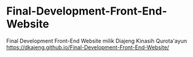 # Final-Development-Front-End-Website
Final Development Front-End Website milik Diajeng Kinasih Qurota'ayun
https://dkajeng.github.io/Final-Development-Front-End-Website/
